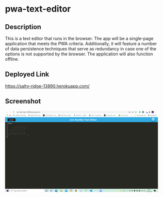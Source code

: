 # pwa-text-editor

## Description

This is a text editor that runs in the browser. The app will be a single-page application that meets the PWA criteria. Additionally, it will feature a number of data persistence techniques that serve as redundancy in case one of the options is not supported by the browser. The application will also function offline.

## Deployed Link

https://salty-ridge-13890.herokuapp.com/

## Screenshot

![image](Image.PNG)
